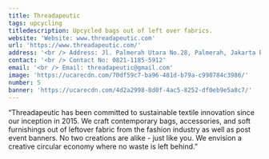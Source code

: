 ```yaml
---
title: Threadapeutic
tags: upcycling
titledescription: Upcycled bags out of left over fabrics.
website: 'Website: www.threadapeutic.com'
url: 'https://www.threadapeutic.com/'
address: '<br /> Address: Jl. Palmerah Utara No.28, Palmerah, Jakarta Barat.'
contact: '<br /> Contact No: 0821-1185-5912'
email: '<br /> Email: threadapeutic@gmail.com'
image: 'https://ucarecdn.com/70df59c7-ba96-481d-b79a-c990784c3986/'
number: 5
banner: 'https://ucarecdn.com/4d2a2998-8d0f-4ac5-8252-df0eb9e5a8c7/'
---
```

“Threadapeutic has been committed to sustainable textile innovation since our inception in 2015. We craft contemporary bags, accessories, and soft furnishings out of leftover fabric from the fashion industry as well as post event banners. No two creations are alike - just like you. We envision a creative circular economy where no waste is left behind.”
